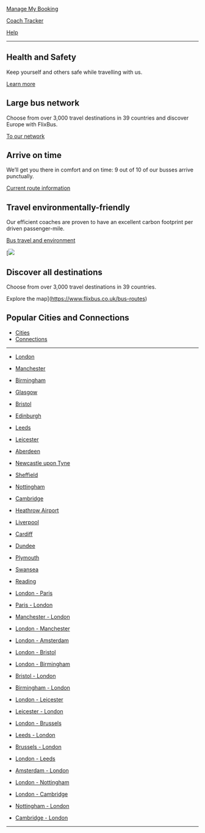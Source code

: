 [Manage My Booking](https://www.flixbus.co.uk/service/change-cancel-a-booking)

[Coach Tracker](https://www.flixbus.fr/track)

[Help](https://help.flixbus.com/s/?language=en_GB)

* * *

Health and Safety
-----------------

Keep yourself and others safe while travelling with us.

[Learn more](https://www.flixbus.fr/health-safety)

Large bus network
-----------------

Choose from over 3,000 travel destinations in 39 countries and discover Europe with FlixBus.

[To our network](https://www.flixbus.fr/bus-routes)

Arrive on time
--------------

We’ll get you there in comfort and on time: 9 out of 10 of our busses arrive punctually.

[Current route information](https://www.flixbus.fr/track)

Travel environmentally-friendly
-------------------------------

Our efficient coaches are proven to have an excellent carbon footprint per driven passenger-mile.

[Bus travel and environment](https://www.flixbus.fr/company/sustainability)

[![](https://cdn-cf.cms.flixbus.com/drupal-assets/styles/20px/s3/2021-05/map-teaser-flix.jpeg)

Discover all destinations
-------------------------

Choose from over 3,000 travel destinations in 39 countries.

Explore the map](https://www.flixbus.co.uk/bus-routes)

Popular Cities and Connections
------------------------------

* [Cities](#first-city-content)
* [Connections](#second-city-content)

* * *

* [London](https://www.flixbus.fr/coach/london)
* [Manchester](https://www.flixbus.fr/coach/manchester)
* [Birmingham](https://www.flixbus.fr/coach/birmingham)
* [Glasgow](https://www.flixbus.fr/coach/glasgow)
* [Bristol](https://www.flixbus.fr/coach/bristol)
* [Edinburgh](https://www.flixbus.fr/coach/edinburgh)
* [Leeds](https://www.flixbus.fr/coach/leeds)
* [Leicester](https://www.flixbus.fr/coach/leicester)
* [Aberdeen](https://www.flixbus.fr/coach/aberdeen)
* [Newcastle upon Tyne](https://www.flixbus.fr/coach/newcastle-upon-tyne)
* [Sheffield](https://www.flixbus.fr/coach/sheffield)
* [Nottingham](https://www.flixbus.fr/coach/nottingham)
* [Cambridge](https://www.flixbus.fr/coach/cambridge)
* [Heathrow Airport](https://www.flixbus.fr/coach/heathrow-airport)
* [Liverpool](https://www.flixbus.fr/coach/liverpool)
* [Cardiff](https://www.flixbus.fr/coach/cardiff)
* [Dundee](https://www.flixbus.fr/coach/dundee)
* [Plymouth](https://www.flixbus.fr/coach/plymouth)
* [Swansea](https://www.flixbus.fr/coach/swansea)
* [Reading](https://www.flixbus.fr/coach/reading)

* [London - Paris](https://www.flixbus.fr/bus-routes/london-paris)
* [Paris - London](https://www.flixbus.fr/bus-routes/paris-london)
* [Manchester - London](https://www.flixbus.fr/bus-routes/manchester-london)
* [London - Manchester](https://www.flixbus.fr/bus-routes/london-manchester)
* [London - Amsterdam](https://www.flixbus.fr/bus-routes/london-amsterdam)
* [London - Bristol](https://www.flixbus.fr/bus-routes/london-bristol)
* [London - Birmingham](https://www.flixbus.fr/bus-routes/london-birmingham)
* [Bristol - London](https://www.flixbus.fr/bus-routes/bristol-london)
* [Birmingham - London](https://www.flixbus.fr/bus-routes/birmingham-london)
* [London - Leicester](https://www.flixbus.fr/bus-routes/london-leicester)
* [Leicester - London](https://www.flixbus.fr/bus-routes/leicester-london)
* [London - Brussels](https://www.flixbus.fr/bus-routes/london-brussels)
* [Leeds - London](https://www.flixbus.fr/bus-routes/leeds-london)
* [Brussels - London](https://www.flixbus.fr/bus-routes/brussels-london)
* [London - Leeds](https://www.flixbus.fr/bus-routes/london-leeds)
* [Amsterdam - London](https://www.flixbus.fr/bus-routes/amsterdam-london)
* [London - Nottingham](https://www.flixbus.fr/bus-routes/london-nottingham)
* [London - Cambridge](https://www.flixbus.fr/bus-routes/london-cambridge)
* [Nottingham - London](https://www.flixbus.fr/bus-routes/nottingham-london)
* [Cambridge - London](https://www.flixbus.fr/bus-routes/cambridge-london)

* * *